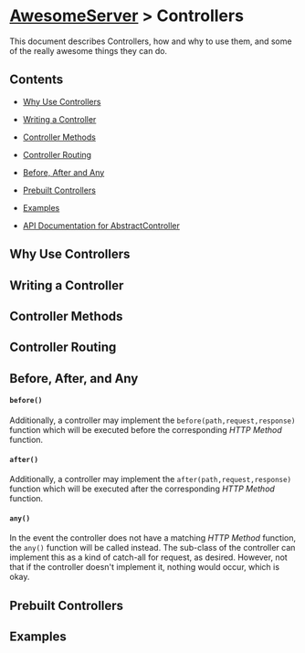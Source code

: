 # [AwesomeServer](../README.md) > Controllers

This document describes Controllers, how and why to use them, and some of the really awesome things they can do.

## Contents
 - [Why Use Controllers](#why_use_controllers)
 - [Writing a Controller](#writing_a_controller)
 - [Controller Methods](#controller_methods)
 - [Controller Routing](#controller_routing)
 - [Before, After and Any](#before_after_and_any)
 - [Prebuilt Controllers](#prebuild_controllers)
 - [Examples](#examples)

 - [API Documentation for AbstractController]()

## Why Use Controllers

## Writing a Controller

## Controller Methods

## Controller Routing

## Before, After, and Any

#### `before()`

Additionally, a controller may implement the `before(path,request,response)` function which will be executed before the corresponding *HTTP Method* function.

#### `after()`

Additionally, a controller may implement the `after(path,request,response)` function which will be executed after the corresponding *HTTP Method* function.

#### `any()`

In the event the controller does not have a matching *HTTP Method* function, the `any()` function will be called instead. The sub-class of the controller can implement this as a kind of catch-all for request, as desired.  However, not that if the controller doesn't implement it, nothing would occur, which is okay.

## Prebuilt Controllers

## Examples
